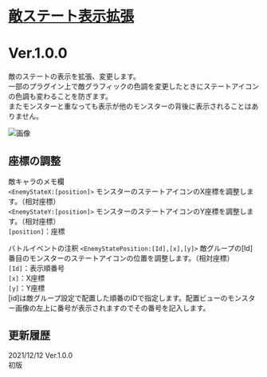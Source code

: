 # [敵ステート表示拡張](https://raw.githubusercontent.com/nuun888/MZ/master/NUUN_EnemyStateIconEX.js)
# Ver.1.0.0

敵のステートの表示を拡張、変更します。  
一部のプラグイン上で敵グラフィックの色調を変更したときにステートアイコンの色調も変わることを防ぎます。  
またモンスターと重なっても表示が他のモンスターの背後に表示されることはありません。  

![画像](img/NUUN_EnemyStateIconEX2.png)  

## 座標の調整
敵キャラのメモ欄  
`<EnemyStateX:[position]>` モンスターのステートアイコンのX座標を調整します。（相対座標）  
`<EnemyStateY:[position]>` モンスターのステートアイコンのY座標を調整します。（相対座標）  
`[position]`：座標  

バトルイベントの注釈
`<EnemyStatePosition:[Id],[x],[y]>` 敵グループの[Id]番目のモンスターのステートアイコンの位置を調整します。（相対座標）  
`[Id]`：表示順番号  
`[x]`：X座標  
`[y]`：Y座標  
[id]は敵グループ設定で配置した順番のIDで指定します。配置ビューのモンスター画像の左上に番号が表示されますのでその番号を記入します。  

## 更新履歴
2021/12/12 Ver.1.0.0  
初版
